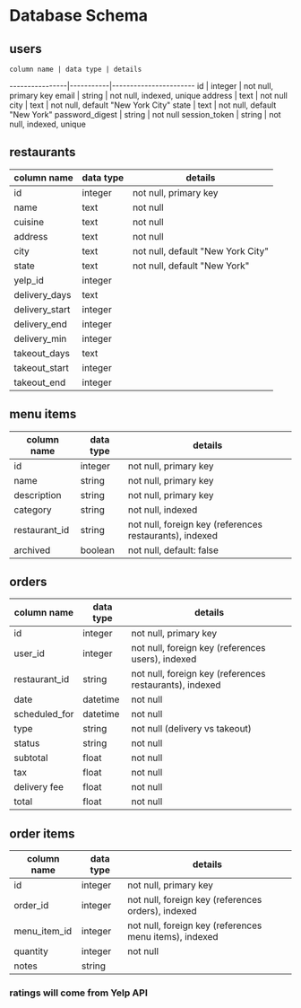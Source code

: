 # Database Schema

## users
    column name | data type | details
----------------|-----------|-----------------------
id              | integer   | not null, primary key
email           | string    | not null, indexed, unique
address         | text      | not null
city            | text      | not null, default "New York City"
state           | text      | not null, default "New York"
password_digest | string    | not null
session_token   | string    | not null, indexed, unique

## restaurants
   column name | data type | details
---------------|-----------|-----------------------
id             | integer   | not null, primary key
name           | text      | not null
cuisine        | text      | not null
address        | text      | not null
city           | text      | not null, default "New York City"
state          | text      | not null, default "New York"
yelp_id        | integer   |
delivery_days  | text      |
delivery_start | integer   |
delivery_end   | integer   |
delivery_min   | integer   |
takeout_days   | text      |
takeout_start  | integer   |
takeout_end    | integer   |

## menu items
   column name | data type | details
---------------|-----------|-----------------------
id             | integer   | not null, primary key
name           | string    | not null, primary key
description    | string    | not null, primary key
category       | string    | not null, indexed
restaurant_id  | string    | not null, foreign key (references restaurants), indexed
archived       | boolean   | not null, default: false

## orders
   column name | data type | details
---------------|-----------|-----------------------
id             | integer   | not null, primary key
user_id        | integer   | not null, foreign key (references users), indexed
restaurant_id  | string    | not null, foreign key (references restaurants), indexed
date           | datetime  | not null
scheduled_for  | datetime  | not null
type           | string    | not null (delivery vs takeout)
status         | string    | not null
subtotal       | float     | not null
tax            | float     | not null
delivery fee   | float     | not null
total          | float     | not null

## order items
   column name | data type | details
---------------|-----------|-----------------------
id             | integer   | not null, primary key
order_id       | integer   | not null, foreign key (references orders), indexed
menu_item_id   | integer   | not null, foreign key (references menu items), indexed
quantity       | integer   | not null
notes          | string    |

### ratings will come from Yelp API
